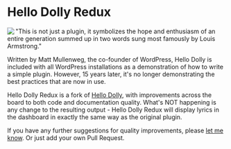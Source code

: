# Hello Dolly Redux

<img src="https://artiss.blog/wp-content/uploads/2023/05/icon-128x128-1.jpg" align="left">"This is not just a plugin, it symbolizes the hope and enthusiasm of an entire generation summed up in two words sung most famously by Louis Armstrong."

Written by Matt Mullenweg, the co-founder of WordPress, Hello Dolly is included with all WordPress installations as a demonstration of how to write a simple plugin. However, 15 years later, it's no longer demonstrating the best practices that are now in use.

Hello Dolly Redux is a fork of [Hello Dolly](https://wordpress.org/plugins/hello-dolly/), with improvements across the board to both code and documentation quality. What's NOT happening is any change to the resulting output - Hello Dolly Redux will display lyrics in the dashboard in exactly the same way as the original plugin. 

If you have any further suggestions for quality improvements, please [let me know](https://github.com/dartiss/hello-dolly-redux/issues). Or just add your own Pull Request.